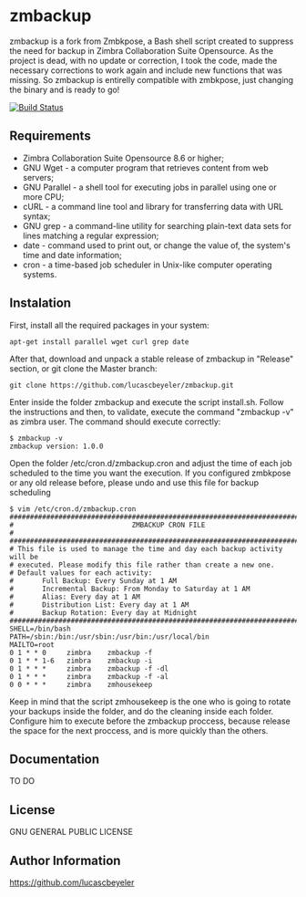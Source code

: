 zmbackup
=========

zmbackup is a fork from Zmbkpose, a Bash shell script created to suppress the need for backup in Zimbra Collaboration Suite Opensource. As the project is dead, with no update or correction, I took the code, made the necessary corrections to work again and include new functions that was missing. So zmbackup is entirelly compatible with zmbkpose, just changing the binary and is ready to go!

[![Build Status](https://travis-ci.org/lucascbeyeler/zmbackup.svg?branch=master)](https://travis-ci.org/lucascbeyeler/zmbackup)

Requirements
------------

* Zimbra Collaboration Suite Opensource 8.6 or higher;
* GNU Wget - a computer program that retrieves content from web servers;
* GNU Parallel - a shell tool for executing jobs in parallel using one or more CPU;
* cURL - a command line tool and library for transferring data with URL syntax;
* GNU grep - a command-line utility for searching plain-text data sets for lines matching a regular expression;
* date - command used to print out, or change the value of, the system's time and date information;
* cron - a time-based job scheduler in Unix-like computer operating systems.

Instalation
------------

First, install all the required packages in your system:

```
apt-get install parallel wget curl grep date
```

After that, download and unpack a stable release of zmbackup in "Release" section, or git clone the Master branch:

```
git clone https://github.com/lucascbeyeler/zmbackup.git
```

Enter inside the folder zmbackup and execute the script install.sh. Follow the instructions and then, to validate, execute the command "zmbackup -v" as zimbra user. The command should execute correctly:

```
$ zmbackup -v
zmbackup version: 1.0.0
```

Open the folder /etc/cron.d/zmbackup.cron and adjust the time of each job scheduled to the time you want the execution. If you configured zmbkpose or any old release before, please undo and use this file for backup scheduling
````
$ vim /etc/cron.d/zmbackup.cron
###############################################################################
#                             ZMBACKUP CRON FILE                              #
###############################################################################
# This file is used to manage the time and day each backup activity will be
# executed. Please modify this file rather than create a new one.
# Default values for each activity:
#       Full Backup: Every Sunday at 1 AM
#       Incremental Backup: From Monday to Saturday at 1 AM
#       Alias: Every day at 1 AM
#       Distribution List: Every day at 1 AM
#       Backup Rotation: Every day at Midnight
###############################################################################
SHELL=/bin/bash
PATH=/sbin:/bin:/usr/sbin:/usr/bin:/usr/local/bin
MAILTO=root
0 1 * * 0     zimbra    zmbackup -f
0 1 * * 1-6   zimbra    zmbackup -i
0 1 * * *     zimbra    zmbackup -f -dl
0 1 * * *     zimbra    zmbackup -f -al
0 0 * * *     zimbra    zmhousekeep
````

Keep in mind that the script zmhousekeep is the one who is going to rotate your backups inside the folder, and do the cleaning inside each folder. Configure him to execute before the zmbackup proccess, because release the space for the next proccess, and is more quickly than the others.

Documentation
------------

TO DO

License
-------

GNU GENERAL PUBLIC LICENSE

Author Information
------------------

https://github.com/lucascbeyeler
